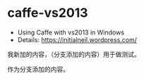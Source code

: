 caffe-vs2013
==========

- Using Caffe with vs2013 in Windows
- Details: https://initialneil.wordpress.com/

我新加的内容，（分支添加的内容）用于做测试。

作为分支添加的内容。
